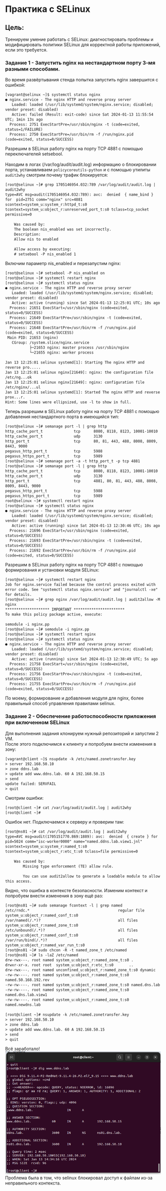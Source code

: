 # Практика с SELinux
## Цель:
Тренируем умение работать с SELinux: диагностировать проблемы и модифицировать политики SELinux для корректной работы приложений, если это требуется.

### Задание 1 - Запустить nginx на нестандартном порту 3-мя разными способами.

Во время развёртывания стенда попытка запустить nginx завершится с ошибкой:
```
[vagrant@selinux ~]$ systemctl status nginx
● nginx.service - The nginx HTTP and reverse proxy server
   Loaded: loaded (/usr/lib/systemd/system/nginx.service; disabled; vendor preset: disabled)
   Active: failed (Result: exit-code) since Sat 2024-01-13 11:55:54 UTC; 1min 13s ago
  Process: 2751 ExecStartPre=/usr/sbin/nginx -t (code=exited, status=1/FAILURE)
  Process: 2750 ExecStartPre=/usr/bin/rm -f /run/nginx.pid (code=exited, status=0/SUCCESS)

```
Разрешим в SELinux работу nginx на порту TCP 4881 c помощью переключателей setsebool.\
\
Находим в логах (/var/log/audit/audit.log) информацию о блокировании порта, устанавливаем `policycoreutils-python` и с помощью утилиты `audit2why` смотрим почему трафик блокируется:
```
[root@selinux ~]# grep 1705146954.032:789 /var/log/audit/audit.log | audit2why
type=AVC msg=audit(1705146954.032:789): avc:  denied  { name_bind } for  pid=2751 comm="nginx" src=4881 scontext=system_u:system_r:httpd_t:s0 tcontext=system_u:object_r:unreserved_port_t:s0 tclass=tcp_socket permissive=0

	Was caused by:
	The boolean nis_enabled was set incorrectly. 
	Description:
	Allow nis to enabled

	Allow access by executing:
	# setsebool -P nis_enabled 1
```
Включим параметр nis_enabled и перезапустим nginx:
```
[root@selinux ~]# setsebool -P nis_enabled on
[root@selinux ~]# systemctl restart nginx
[root@selinux ~]# systemctl status nginx
● nginx.service - The nginx HTTP and reverse proxy server
   Loaded: loaded (/usr/lib/systemd/system/nginx.service; disabled; vendor preset: disabled)
   Active: active (running) since Sat 2024-01-13 12:25:01 UTC; 10s ago
  Process: 21651 ExecStart=/usr/sbin/nginx (code=exited, status=0/SUCCESS)
  Process: 21649 ExecStartPre=/usr/sbin/nginx -t (code=exited, status=0/SUCCESS)
  Process: 21648 ExecStartPre=/usr/bin/rm -f /run/nginx.pid (code=exited, status=0/SUCCESS)
 Main PID: 21653 (nginx)
   CGroup: /system.slice/nginx.service
           ├─21653 nginx: master process /usr/sbin/nginx
           └─21655 nginx: worker process

Jan 13 12:25:01 selinux systemd[1]: Starting The nginx HTTP and reverse pro.....
Jan 13 12:25:01 selinux nginx[21649]: nginx: the configuration file /etc/ng...ok
Jan 13 12:25:01 selinux nginx[21649]: nginx: configuration file /etc/nginx/...ul
Jan 13 12:25:01 selinux systemd[1]: Started The nginx HTTP and reverse prox...r.
Hint: Some lines were ellipsized, use -l to show in full.
```

Теперь разрешим в SELinux работу nginx на порту TCP 4881 c помощью добавления нестандартного порта в имеющийся тип:
```
[root@selinux ~]# semanage port -l | grep http
http_cache_port_t              tcp      8080, 8118, 8123, 10001-10010
http_cache_port_t              udp      3130
http_port_t                    tcp      80, 81, 443, 488, 8008, 8009, 8443, 9000
pegasus_http_port_t            tcp      5988
pegasus_https_port_t           tcp      5989
[root@selinux ~]# semanage port -a -t http_port_t -p tcp 4881
[root@selinux ~]# semanage port -l | grep http
http_cache_port_t              tcp      8080, 8118, 8123, 10001-10010
http_cache_port_t              udp      3130
http_port_t                    tcp      4881, 80, 81, 443, 488, 8008, 8009, 8443, 9000
pegasus_http_port_t            tcp      5988
pegasus_https_port_t           tcp      5989
root@selinux ~]# systemctl restart nginx
[root@selinux ~]# systemctl status nginx
● nginx.service - The nginx HTTP and reverse proxy server
   Loaded: loaded (/usr/lib/systemd/system/nginx.service; disabled; vendor preset: disabled)
   Active: active (running) since Sat 2024-01-13 12:30:46 UTC; 10s ago
  Process: 21696 ExecStart=/usr/sbin/nginx (code=exited, status=0/SUCCESS)
  Process: 21693 ExecStartPre=/usr/sbin/nginx -t (code=exited, status=0/SUCCESS)
  Process: 21692 ExecStartPre=/usr/bin/rm -f /run/nginx.pid (code=exited, status=0/SUCCESS)
```
Разрешим в SELinux работу nginx на порту TCP 4881 c помощью формирования и установки модуля SELinux:
```
[root@selinux ~]# systemctl restart nginx
Job for nginx.service failed because the control process exited with error code. See "systemctl status nginx.service" and "journalctl -xe" for details.
[root@selinux ~]# grep nginx /var/log/audit/audit.log | audit2allow -M nginx
******************** IMPORTANT ***********************
To make this policy package active, execute:

semodule -i nginx.pp
[root@selinux ~]# semodule -i nginx.pp
[root@selinux ~]# systemctl restart nginx
[root@selinux ~]# systemctl status nginx
● nginx.service - The nginx HTTP and reverse proxy server
   Loaded: loaded (/usr/lib/systemd/system/nginx.service; disabled; vendor preset: disabled)
   Active: active (running) since Sat 2024-01-13 12:38:49 UTC; 5s ago
  Process: 21758 ExecStart=/usr/sbin/nginx (code=exited, status=0/SUCCESS)
  Process: 21756 ExecStartPre=/usr/sbin/nginx -t (code=exited, status=0/SUCCESS)
  Process: 21755 ExecStartPre=/usr/bin/rm -f /run/nginx.pid (code=exited, status=0/SUCCESS)
```
По моему, формирование и добавления модуля для nginx, более правильный способ управления правилами selinux.
### Задание 2 - Обеспечение работоспособности приложения при включенном SELinux
Для выполнения задания клонируем нужный репозиторий и запустим 2 VM.\
После этого подключимся к клиенту и попробуем внести изменения в зону:
```
[vagrant@client ~]$ nsupdate -k /etc/named.zonetransfer.key
> server 192.168.50.10
> zone ddns.lab
> update add www.ddns.lab. 60 A 192.168.50.15
> send
update failed: SERVFAIL
> quit
```
Смотрим ошибки:
```
[root@client ~]# cat /var/log/audit/audit.log | audit2why
[root@client ~]# 
```
Ошибок нет. Подключаемся к серверу и проверим там:
```
[root@ns01 ~]# cat /var/log/audit/audit.log | audit2why
type=AVC msg=audit(1705151770.869:1889): avc:  denied  { create } for  pid=5024 comm="isc-worker0000" name="named.ddns.lab.view1.jnl" scontext=system_u:system_r:named_t:s0 tcontext=system_u:object_r:etc_t:s0 tclass=file permissive=0

	Was caused by:
		Missing type enforcement (TE) allow rule.

		You can use audit2allow to generate a loadable module to allow this access.

```
Видно, что ошибка в контексте безопасности. Изменим контекст и попробуем внести изменения в зону ещё раз:
```
[root@ns01 ~]# sudo semanage fcontext -l | grep named
/etc/rndc.*                                        regular file       system_u:object_r:named_conf_t:s0 
/var/named(/.*)?                                   all files          system_u:object_r:named_zone_t:s0 
/etc/unbound(/.*)?                                 all files          system_u:object_r:named_conf_t:s0 
/var/run/bind(/.*)?                                all files          system_u:object_r:named_var_run_t:s0 
[root@ns01 ~]# sudo chcon -R -t named_zone_t /etc/named
[root@ns01 ~]# ls -laZ /etc/named
drw-rwx---. root named system_u:object_r:named_zone_t:s0 .
drwxr-xr-x. root root  system_u:object_r:etc_t:s0       ..
drw-rwx---. root named unconfined_u:object_r:named_zone_t:s0 dynamic
-rw-rw----. root named system_u:object_r:named_zone_t:s0 named.50.168.192.rev
-rw-rw----. root named system_u:object_r:named_zone_t:s0 named.dns.lab
-rw-rw----. root named system_u:object_r:named_zone_t:s0 named.dns.lab.view1
-rw-rw----. root named system_u:object_r:named_zone_t:s0 named.newdns.lab

[root@client ~]# nsupdate -k /etc/named.zonetransfer.key
> server 192.168.50.10
> zone ddns.lab
> update add www.ddns.lab. 60 A 192.168.50.15
> send
> quit
```
Всё заработало!\
![Скрин](https://github.com/FeeLinS9/lesson12/blob/master/img.png)\
Проблема была в том, что selinux блокировал доступ к файлам из-за неправильного контекста.